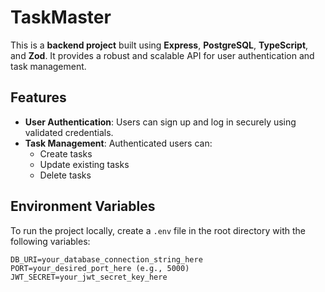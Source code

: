 # TaskMaster

This is a **backend project** built using **Express**, **PostgreSQL**, **TypeScript**, and **Zod**. It provides a robust and scalable API for user authentication and task management.

## Features

- **User Authentication**: Users can sign up and log in securely using validated credentials.
- **Task Management**: Authenticated users can:
  - Create tasks
  - Update existing tasks
  - Delete tasks

## Environment Variables

To run the project locally, create a `.env` file in the root directory with the following variables:

```env
DB_URI=your_database_connection_string_here
PORT=your_desired_port_here (e.g., 5000)
JWT_SECRET=your_jwt_secret_key_here

